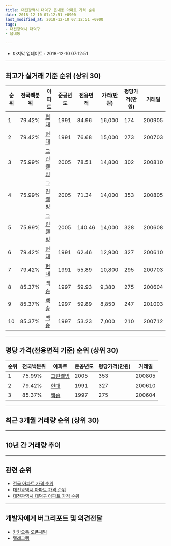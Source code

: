 ```yaml
---
title: 대전광역시 대덕구 읍내동 아파트 가격 순위
date: 2018-12-10 07:12:51 +0900
last_modified_at: 2018-12-10 07:12:51 +0900
tags:
- 대전광역시 대덕구
- 읍내동

---
```


* 마지막 업데이트 : 2018-12-10 07:12:51

---

## 최고가 실거래 기준 순위 (상위 30)


|순위|전국백분위|아파트|준공년도|전용면적|가격(만원)|평당가격(만원)|거래일|
|---|---|---|---|---|---|---|---|
|1|79.42%|[현대](https://search.naver.com/search.naver?query=%EB%8C%80%EC%A0%84%EA%B4%91%EC%97%AD%EC%8B%9C+%EB%8C%80%EB%8D%95%EA%B5%AC+%EC%9D%8D%EB%82%B4%EB%8F%99+%ED%98%84%EB%8C%80)|1991|84.96|16,000|174|200905|
|2|79.42%|[현대](https://search.naver.com/search.naver?query=%EB%8C%80%EC%A0%84%EA%B4%91%EC%97%AD%EC%8B%9C+%EB%8C%80%EB%8D%95%EA%B5%AC+%EC%9D%8D%EB%82%B4%EB%8F%99+%ED%98%84%EB%8C%80)|1991|76.68|15,000|273|200703|
|3|75.99%|[그린웰빙](https://search.naver.com/search.naver?query=%EB%8C%80%EC%A0%84%EA%B4%91%EC%97%AD%EC%8B%9C+%EB%8C%80%EB%8D%95%EA%B5%AC+%EC%9D%8D%EB%82%B4%EB%8F%99+%EA%B7%B8%EB%A6%B0%EC%9B%B0%EB%B9%99)|2005|78.51|14,800|302|200810|
|4|75.99%|[그린웰빙](https://search.naver.com/search.naver?query=%EB%8C%80%EC%A0%84%EA%B4%91%EC%97%AD%EC%8B%9C+%EB%8C%80%EB%8D%95%EA%B5%AC+%EC%9D%8D%EB%82%B4%EB%8F%99+%EA%B7%B8%EB%A6%B0%EC%9B%B0%EB%B9%99)|2005|71.34|14,000|353|200805|
|5|75.99%|[그린웰빙](https://search.naver.com/search.naver?query=%EB%8C%80%EC%A0%84%EA%B4%91%EC%97%AD%EC%8B%9C+%EB%8C%80%EB%8D%95%EA%B5%AC+%EC%9D%8D%EB%82%B4%EB%8F%99+%EA%B7%B8%EB%A6%B0%EC%9B%B0%EB%B9%99)|2005|140.46|14,000|328|200608|
|6|79.42%|[현대](https://search.naver.com/search.naver?query=%EB%8C%80%EC%A0%84%EA%B4%91%EC%97%AD%EC%8B%9C+%EB%8C%80%EB%8D%95%EA%B5%AC+%EC%9D%8D%EB%82%B4%EB%8F%99+%ED%98%84%EB%8C%80)|1991|62.46|12,900|327|200610|
|7|79.42%|[현대](https://search.naver.com/search.naver?query=%EB%8C%80%EC%A0%84%EA%B4%91%EC%97%AD%EC%8B%9C+%EB%8C%80%EB%8D%95%EA%B5%AC+%EC%9D%8D%EB%82%B4%EB%8F%99+%ED%98%84%EB%8C%80)|1991|55.89|10,800|295|200703|
|8|85.37%|[백송](https://search.naver.com/search.naver?query=%EB%8C%80%EC%A0%84%EA%B4%91%EC%97%AD%EC%8B%9C+%EB%8C%80%EB%8D%95%EA%B5%AC+%EC%9D%8D%EB%82%B4%EB%8F%99+%EB%B0%B1%EC%86%A1)|1997|59.93|9,380|275|200604|
|9|85.37%|[백송](https://search.naver.com/search.naver?query=%EB%8C%80%EC%A0%84%EA%B4%91%EC%97%AD%EC%8B%9C+%EB%8C%80%EB%8D%95%EA%B5%AC+%EC%9D%8D%EB%82%B4%EB%8F%99+%EB%B0%B1%EC%86%A1)|1997|59.89|8,850|247|201003|
|10|85.37%|[백송](https://search.naver.com/search.naver?query=%EB%8C%80%EC%A0%84%EA%B4%91%EC%97%AD%EC%8B%9C+%EB%8C%80%EB%8D%95%EA%B5%AC+%EC%9D%8D%EB%82%B4%EB%8F%99+%EB%B0%B1%EC%86%A1)|1997|53.23|7,000|210|200712|


---

## 평당 가격(전용면적 기준) 순위 (상위 30)


|순위|전국백분위|아파트|준공년도|평당가격(만원)|거래일|
|---|---|---|---|---|---|
|1|75.99%|[그린웰빙](https://search.naver.com/search.naver?query=%EB%8C%80%EC%A0%84%EA%B4%91%EC%97%AD%EC%8B%9C+%EB%8C%80%EB%8D%95%EA%B5%AC+%EC%9D%8D%EB%82%B4%EB%8F%99+%EA%B7%B8%EB%A6%B0%EC%9B%B0%EB%B9%99)|2005|353|200805|
|2|79.42%|[현대](https://search.naver.com/search.naver?query=%EB%8C%80%EC%A0%84%EA%B4%91%EC%97%AD%EC%8B%9C+%EB%8C%80%EB%8D%95%EA%B5%AC+%EC%9D%8D%EB%82%B4%EB%8F%99+%ED%98%84%EB%8C%80)|1991|327|200610|
|3|85.37%|[백송](https://search.naver.com/search.naver?query=%EB%8C%80%EC%A0%84%EA%B4%91%EC%97%AD%EC%8B%9C+%EB%8C%80%EB%8D%95%EA%B5%AC+%EC%9D%8D%EB%82%B4%EB%8F%99+%EB%B0%B1%EC%86%A1)|1997|275|200604|


---

## 최근 3개월 거래량 순위 (상위 30)


<div style="width:100%;">
    <canvas id="deal_count_ranking" height="250"></canvas>
</div>


<script>
new Chart(document.getElementById("deal_count_ranking"), {
    type: 'horizontalBar',
    data: {
        labels: ['현대', '백송'],
        datasets: [{
            label: '실거래 수',
            data: [12, 1],
            borderColor: "rgba(255, 0, 128, 1)",
            backgroundColor: "rgba(255, 0, 128, 0.5)",
            fill: false,
        }]
    },
    options: {
        responsive: true,
        title: {
            display: true,
            text: '최근 3개월 거래량 순위'
        },
        tooltips: {
            mode: 'index',
            intersect: false,
            callbacks: {
                title: function(tooltipItems, data) {
                    return "실거래 수:";
                },
                label: function(tooltipItem, data) {
                    return data.labels[tooltipItem.index] + ": " + tooltipItem.xLabel;
                }
            }
        },
        hover: {
            mode: 'nearest',
            intersect: true
        },
        scales: {
            xAxes: [{
                display: true,
                scaleLabel: {
                    display: true,
                    labelString: '실거래 수'
                },
                ticks: {
                    suggestedMin: 0,
                }
            }],
            yAxes: [{
                display: true,
                ticks: {
                    autoSkip: false,
                    callback: function(value, index, values) {
                        if (value.length > 15)
                            return value.substr(0, 13) + "...";
                        else
                            return value;
                    }
                },
                scaleLabel: {
                    display: false,
                }
            }]
        }
    }
});

</script>


---

## 10년 간 거래량 추이


<div style="width:100%;">
    <canvas id="deal_progress" height="250"></canvas>
</div>

<script>
new Chart(document.getElementById("deal_progress"), {
    type: 'line',
    data: {
        labels: ['200812','200901','200902','200903','200904','200905','200906','200907','200908','200909','200910','200911','200912','201001','201002','201003','201004','201005','201006','201007','201008','201009','201010','201011','201012','201101','201102','201103','201104','201105','201106','201107','201108','201109','201110','201111','201112','201201','201202','201203','201204','201205','201206','201207','201208','201209','201210','201211','201212','201301','201302','201303','201304','201305','201306','201307','201308','201309','201310','201311','201312','201401','201402','201403','201404','201405','201406','201407','201408','201409','201410','201411','201412','201501','201502','201503','201504','201505','201506','201507','201508','201509','201510','201511','201512','201601','201602','201603','201604','201605','201606','201607','201608','201609','201610','201611','201612','201701','201702','201703','201704','201705','201706','201707','201708','201709','201710','201711','201712','201801','201802','201803','201804','201805','201806','201807','201808','201809','201810','201811','201812'],
        datasets: [{
            label: '실거래 수',
            pointRadius: 1,
            data: [5, 9, 7, 15, 12, 17, 12, 16, 23, 16, 18, 7, 6, 19, 14, 19, 17, 10, 11, 9, 8, 9, 14, 15, 10, 10, 9, 19, 6, 17, 18, 14, 10, 11, 12, 5, 7, 4, 5, 2, 8, 5, 9, 5, 5, 10, 8, 4, 0, 10, 13, 10, 7, 8, 12, 12, 13, 9, 9, 10, 6, 7, 10, 8, 10, 3, 7, 9, 13, 9, 13, 6, 5, 6, 9, 9, 8, 6, 10, 9, 10, 13, 17, 13, 7, 9, 6, 19, 6, 7, 16, 6, 6, 3, 11, 13, 5, 6, 13, 8, 11, 10, 15, 9, 8, 4, 5, 11, 3, 7, 4, 12, 10, 4, 6, 8, 5, 8, 10, 3, 0],
            borderColor: "rgba(255, 201, 14, 1)",
            backgroundColor: "rgba(255, 201, 14, 0.5)",
            fill: true,
        }]
    },
    options: {
        responsive: true,
        title: {
            display: true,
            text: '10년간 거래량 추이'
        },
        tooltips: {
            mode: 'index',
            intersect: false,
        },
        hover: {
            mode: 'nearest',
            intersect: true
        },
        scales: {
            xAxes: [{
                display: true,
                scaleLabel: {
                    display: true,
                    labelString: '년/월'
                }
            }],
            yAxes: [{
                display: true,
                ticks: {
                    suggestedMin: 0,
                },
                scaleLabel: {
                    display: true,
                    labelString: '실거래 수'
                }
            }]
        }
    }
});

</script>


---

## 관련 순위

- [전국 아파트 가격 순위](https://inasie.github.io/apt-ranking/전국)
- [대전광역시 아파트 가격 순위](https://inasie.github.io/apt-ranking/대전광역시)
- [대전광역시 대덕구 아파트 가격 순위](https://inasie.github.io/apt-ranking/대전광역시-대덕구)


---

## 개발자에게 버그리포트 및 의견전달

- [카카오톡 오픈채팅](https://open.kakao.com/o/gLJUAP4)
- [텔레그램](https://t.me/inasie)

